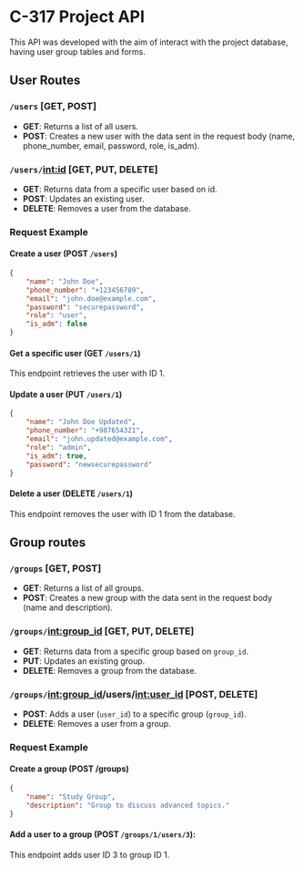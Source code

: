 # C-317 Project API

This API was developed with the aim of
interact with the project database, having user group tables and forms.

## User Routes
### `/users` [GET, POST]

- **GET**: Returns a list of all users.
- **POST**: Creates a new user with the data sent in the request body (name, phone_number, email, password, role, is_adm).

### `/users/`<int:id> [GET, PUT, DELETE]

- **GET**: Returns data from a specific user based on id.
- **POST**: Updates an existing user.
- **DELETE**: Removes a user from the database.

### Request Example
#### Create a user (POST `/users`)
```json
{
    "name": "John Doe",
    "phone_number": "+123456789",
    "email": "john.doe@example.com",
    "password": "securepassword",
    "role": "user",
    "is_adm": false
}
``` 

#### Get a specific user (GET `/users/1`)
This endpoint retrieves the user with ID 1.

#### Update a user (PUT `/users/1`)
```json
{
    "name": "John Doe Updated",
    "phone_number": "+987654321",
    "email": "john.updated@example.com",
    "role": "admin",
    "is_adm": true,
    "password": "newsecurepassword"
}
```
#### Delete a user (DELETE `/users/1`)
This endpoint removes the user with ID 1 from the database.

## Group routes
### `/groups` [GET, POST]

- **GET**: Returns a list of all groups.
- **POST**: Creates a new group with the data sent in the request body (name and description).

### `/groups/`<int:group_id> [GET, PUT, DELETE]

- **GET**: Returns data from a specific group based on `group_id`.
- **PUT**: Updates an existing group.
- **DELETE**: Removes a group from the database.

### `/groups/`<int:group_id>/users/<int:user_id> [POST, DELETE]

- **POST**: Adds a user (`user_id`) to a specific group (`group_id`).
- **DELETE**: Removes a user from a group.

### Request Example

#### Create a group (POST /groups)

```json
{
    "name": "Study Group",
    "description": "Group to discuss advanced topics."
}
```

#### Add a user to a group (POST `/groups/1/users/3`):
This endpoint adds user ID 3 to group ID 1.